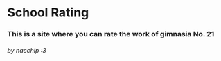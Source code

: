 # School Rating

### This is a site where you can rate the work of gimnasia No. 21

###### by nacchip :3
